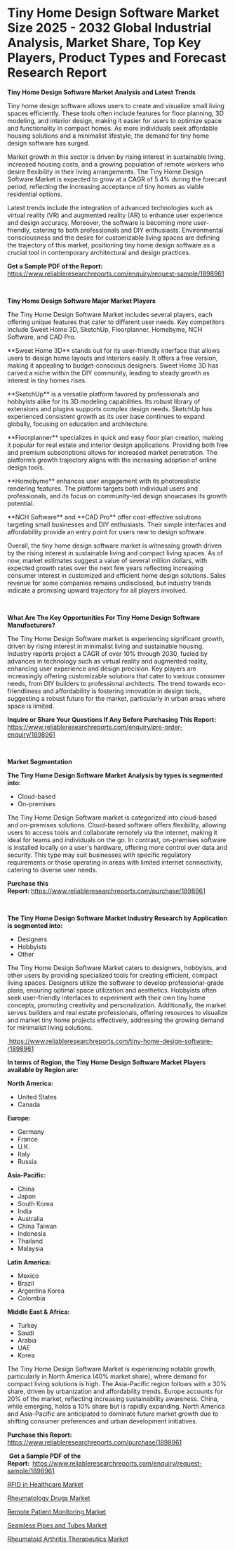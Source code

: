 <p><h1>Tiny Home Design Software Market Size 2025 - 2032 Global Industrial Analysis, Market Share, Top Key Players, Product Types and Forecast Research Report</h1></p><p><strong>Tiny Home Design Software Market Analysis and Latest Trends</strong></p>
<p><p>Tiny home design software allows users to create and visualize small living spaces efficiently. These tools often include features for floor planning, 3D modeling, and interior design, making it easier for users to optimize space and functionality in compact homes. As more individuals seek affordable housing solutions and a minimalist lifestyle, the demand for tiny home design software has surged.</p><p>Market growth in this sector is driven by rising interest in sustainable living, increased housing costs, and a growing population of remote workers who desire flexibility in their living arrangements. The Tiny Home Design Software Market is expected to grow at a CAGR of 5.4% during the forecast period, reflecting the increasing acceptance of tiny homes as viable residential options. </p><p>Latest trends include the integration of advanced technologies such as virtual reality (VR) and augmented reality (AR) to enhance user experience and design accuracy. Moreover, the software is becoming more user-friendly, catering to both professionals and DIY enthusiasts. Environmental consciousness and the desire for customizable living spaces are defining the trajectory of this market, positioning tiny home design software as a crucial tool in contemporary architectural and design practices.</p></p>
<p><strong>Get a Sample PDF of the Report:&nbsp;</strong> <a href="https://www.reliableresearchreports.com/enquiry/request-sample/1898961?utm_campaign=24&utm_medium=2&utm_source=Github&utm_content=ia&utm_term=09032025&utm_id=tiny-home-design-software">https://www.reliableresearchreports.com/enquiry/request-sample/1898961</a></p>
<p>&nbsp;</p>
<p><strong>Tiny Home Design Software Major Market Players</strong></p>
<p><p>The Tiny Home Design Software Market includes several players, each offering unique features that cater to different user needs. Key competitors include Sweet Home 3D, SketchUp, Floorplanner, Homebyme, NCH Software, and CAD Pro.</p><p>**Sweet Home 3D** stands out for its user-friendly interface that allows users to design home layouts and interiors easily. It offers a free version, making it appealing to budget-conscious designers. Sweet Home 3D has carved a niche within the DIY community, leading to steady growth as interest in tiny homes rises.</p><p>**SketchUp** is a versatile platform favored by professionals and hobbyists alike for its 3D modeling capabilities. Its robust library of extensions and plugins supports complex design needs. SketchUp has experienced consistent growth as its user base continues to expand globally, focusing on education and architecture.</p><p>**Floorplanner** specializes in quick and easy floor plan creation, making it popular for real estate and interior design applications. Providing both free and premium subscriptions allows for increased market penetration. The platform’s growth trajectory aligns with the increasing adoption of online design tools.</p><p>**Homebyme** enhances user engagement with its photorealistic rendering features. The platform targets both individual users and professionals, and its focus on community-led design showcases its growth potential.</p><p>**NCH Software** and **CAD Pro** offer cost-effective solutions targeting small businesses and DIY enthusiasts. Their simple interfaces and affordability provide an entry point for users new to design software.</p><p>Overall, the tiny home design software market is witnessing growth driven by the rising interest in sustainable living and compact living spaces. As of now, market estimates suggest a value of several million dollars, with expected growth rates over the next few years reflecting increasing consumer interest in customized and efficient home design solutions. Sales revenue for some companies remains undisclosed, but industry trends indicate a promising upward trajectory for all players involved.</p></p>
<p>&nbsp;</p>
<p><strong>What Are The Key Opportunities For Tiny Home Design Software Manufacturers?</strong></p>
<p><p>The Tiny Home Design Software market is experiencing significant growth, driven by rising interest in minimalist living and sustainable housing. Industry reports project a CAGR of over 10% through 2030, fueled by advances in technology such as virtual reality and augmented reality, enhancing user experience and design precision. Key players are increasingly offering customizable solutions that cater to various consumer needs, from DIY builders to professional architects. The trend towards eco-friendliness and affordability is fostering innovation in design tools, suggesting a robust future for the market, particularly in urban areas where space is limited.</p></p>
<p><strong>Inquire or Share Your Questions If Any Before Purchasing This Report:</strong> <a href="https://www.reliableresearchreports.com/enquiry/pre-order-enquiry/1898961?utm_campaign=24&utm_medium=2&utm_source=Github&utm_content=ia&utm_term=09032025&utm_id=tiny-home-design-software">https://www.reliableresearchreports.com/enquiry/pre-order-enquiry/1898961</a></p>
<p>&nbsp;</p>
<p><strong>Market Segmentation</strong></p>
<p><strong>The Tiny Home Design Software Market Analysis by types is segmented into:</strong></p>
<p><ul><li>Cloud-based</li><li>On-premises</li></ul></p>
<p><p>The Tiny Home Design Software market is categorized into cloud-based and on-premises solutions. Cloud-based software offers flexibility, allowing users to access tools and collaborate remotely via the internet, making it ideal for teams and individuals on the go. In contrast, on-premises software is installed locally on a user's hardware, offering more control over data and security. This type may suit businesses with specific regulatory requirements or those operating in areas with limited internet connectivity, catering to diverse user needs.</p></p>
<p><strong>Purchase this Report:&nbsp;</strong><a href="https://www.reliableresearchreports.com/purchase/1898961?utm_campaign=24&utm_medium=2&utm_source=Github&utm_content=ia&utm_term=09032025&utm_id=tiny-home-design-software">https://www.reliableresearchreports.com/purchase/1898961</a></p>
<p>&nbsp;</p>
<p><strong>The Tiny Home Design Software Market Industry Research by Application is segmented into:</strong></p>
<p><ul><li>Designers</li><li>Hobbyists</li><li>Other</li></ul></p>
<p><p>The Tiny Home Design Software Market caters to designers, hobbyists, and other users by providing specialized tools for creating efficient, compact living spaces. Designers utilize the software to develop professional-grade plans, ensuring optimal space utilization and aesthetics. Hobbyists often seek user-friendly interfaces to experiment with their own tiny home concepts, promoting creativity and personalization. Additionally, the market serves builders and real estate professionals, offering resources to visualize and market tiny home projects effectively, addressing the growing demand for minimalist living solutions.</p></p>
<p><a href="https://www.reliableresearchreports.com/tiny-home-design-software-r1898961?utm_campaign=24&utm_medium=2&utm_source=Github&utm_content=ia&utm_term=09032025&utm_id=tiny-home-design-software">&nbsp;https://www.reliableresearchreports.com/tiny-home-design-software-r1898961</a></p>
<p><strong>In terms of Region, the Tiny Home Design Software Market Players available by Region are:</strong></p>
<p>
    <p> <strong> North America: </strong>
        <ul>
            <li>United States</li>
            <li>Canada</li>
        </ul>
        </p> 
    <p> <strong> Europe: </strong>
        <ul>
            <li>Germany</li>
            <li>France</li>
            <li>U.K.</li>
            <li>Italy</li>
            <li>Russia</li>
        </ul>
        </p> 
    <p> <strong> Asia-Pacific: </strong>
        <ul>
            <li>China</li>
            <li>Japan</li>
            <li>South Korea</li>
            <li>India</li>
            <li>Australia</li>
            <li>China Taiwan</li>
            <li>Indonesia</li>
            <li>Thailand</li>
            <li>Malaysia</li>
        </ul>
        </p> 
    <p> <strong> Latin America: </strong>
        <ul>
            <li>Mexico</li>
            <li>Brazil</li>
            <li>Argentina Korea</li>
            <li>Colombia</li>
        </ul>
        </p> 
    <p> <strong> Middle East & Africa: </strong>
        <ul>
            <li>Turkey</li>
            <li>Saudi</li>
            <li>Arabia</li>
            <li>UAE</li>
            <li>Korea</li>
        </ul>
    </p>
    </p>
<p><p>The Tiny Home Design Software Market is experiencing notable growth, particularly in North America (40% market share), where demand for compact living solutions is high. The Asia-Pacific region follows with a 30% share, driven by urbanization and affordability trends. Europe accounts for 20% of the market, reflecting increasing sustainability awareness. China, while emerging, holds a 10% share but is rapidly expanding. North America and Asia-Pacific are anticipated to dominate future market growth due to shifting consumer preferences and urban development initiatives.</p></p>
<p><strong>Purchase this Report: </strong><a href="https://www.reliableresearchreports.com/purchase/1898961?utm_campaign=24&utm_medium=2&utm_source=Github&utm_content=ia&utm_term=09032025&utm_id=tiny-home-design-software">https://www.reliableresearchreports.com/purchase/1898961</a></p>
<p>&nbsp;<strong>Get a Sample PDF of the Report:&nbsp;&nbsp;</strong><a href="https://www.reliableresearchreports.com/enquiry/request-sample/1898961?utm_campaign=24&utm_medium=2&utm_source=Github&utm_content=ia&utm_term=09032025&utm_id=tiny-home-design-software">https://www.reliableresearchreports.com/enquiry/request-sample/1898961</a></p>
<p><strong></strong></p>
<p><p><a href="https://github.com/chaiszepkadk/Market-Research-Report-List-1/blob/main/rfid-in-healthcare-market.md?utm_campaign=24&utm_medium=2&utm_source=Github&utm_content=ia&utm_term=09032025&utm_id=tiny-home-design-software">RFID in Healthcare Market</a></p><p><a href="https://github.com/ximensbisade/Market-Research-Report-List-1/blob/main/rheumatology-drugs-market.md?utm_campaign=24&utm_medium=2&utm_source=Github&utm_content=ia&utm_term=09032025&utm_id=tiny-home-design-software">Rheumatology Drugs Market</a></p><p><a href="https://github.com/neiridionna/Market-Research-Report-List-1/blob/main/remote-patient-monitoring-market.md?utm_campaign=24&utm_medium=2&utm_source=Github&utm_content=ia&utm_term=09032025&utm_id=tiny-home-design-software">Remote Patient Monitoring Market</a></p><p><a href="https://github.com/amagloeaad54/Market-Research-Report-List-1/blob/main/seamless-pipes-and-tubes-market.md?utm_campaign=24&utm_medium=2&utm_source=Github&utm_content=ia&utm_term=09032025&utm_id=tiny-home-design-software">Seamless Pipes and Tubes Market</a></p><p><a href="https://github.com/oeungcolesh0/Market-Research-Report-List-1/blob/main/rheumatoid-arthritis-therapeutics-market.md?utm_campaign=24&utm_medium=2&utm_source=Github&utm_content=ia&utm_term=09032025&utm_id=tiny-home-design-software">Rheumatoid Arthritis Therapeutics Market</a></p></p>